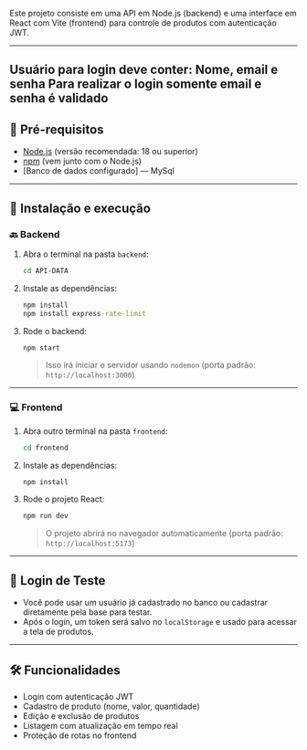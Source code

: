 Este projeto consiste em uma API em Node.js (backend) e uma interface em React com Vite (frontend) para controle de produtos com autenticação JWT.

---
Usuário para login deve conter:
Nome, email e senha
Para realizar o login somente email e senha é validado
---

## 🔧 Pré-requisitos

- [Node.js](https://nodejs.org/) (versão recomendada: 18 ou superior)
- [npm](https://www.npmjs.com/) (vem junto com o Node.js)
- [Banco de dados configurado] — MySql
---

## 🚀 Instalação e execução

### 🔙 Backend

1. Abra o terminal na pasta `backend`:

   ```bash
   cd API-DATA
   ```

2. Instale as dependências:

   ```cmd
   npm install
   npm install express-rate-limit
   ```

3. Rode o backend:

   ```bash
   npm start
   ```

   > Isso irá iniciar o servidor usando `nodemon` (porta padrão: `http://localhost:3000`)

---

### 💻 Frontend

1. Abra outro terminal na pasta `frontend`:

   ```bash
   cd frontend
   ```

2. Instale as dependências:

   ```bash
   npm install
   ```

3. Rode o projeto React:

   ```bash
   npm run dev
   ```

   > O projeto abrirá no navegador automaticamente (porta padrão: `http://localhost:5173`)

---

## 🔑 Login de Teste

- Você pode usar um usuário já cadastrado no banco ou cadastrar diretamente pela base para testar.
- Após o login, um token será salvo no `localStorage` e usado para acessar a tela de produtos.

---

## 🛠 Funcionalidades

- Login com autenticação JWT
- Cadastro de produto (nome, valor, quantidade)
- Edição e exclusão de produtos
- Listagem com atualização em tempo real
- Proteção de rotas no frontend
